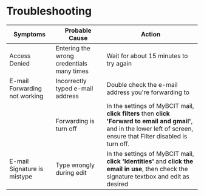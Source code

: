 # Troubleshooting

| Symptoms                      | Probable Cause                            | Action                                                                                                                                                                                                                      
|-------------------------------|-------------------------------------------|-----------------------------------------------------------------------------------------------------------------------------------------------------------------------------------------------------------------------------|
| Access Denied                 | Entering the wrong credentials many times | Wait for about 15 minutes to try again                                                                                                                                                                                      |
| E-mail Forwarding not working | Incorrectly typed e-mail address          | Double check the e-mail address you're forwarding to                                                                                                                                                                        |
|                               | Forwarding is turn off                    | In the settings of MyBCIT mail, **click filters** then **click 'Forward to email and gmail'**, and in the lower left of screen, ensure that Filter                                                    disabled is turn off. |
| E-mail Signature is mistype   | Type wrongly during edit                  | In the settings of MyBCIT mail, **click 'Identities'** and **click the email in use**, then check the signature textbox                                                                             and edit as desired     |

